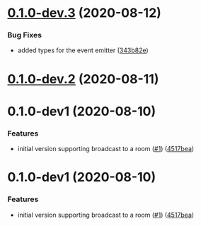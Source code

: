 <a name="0.1.0-dev.3"></a>
# [0.1.0-dev.3](https://github.com/rsksmart/rif-communications-pubsub/compare/v0.1.0-dev.2...v0.1.0-dev.3) (2020-08-12)


### Bug Fixes

* added types for the event emitter ([343b82e](https://github.com/rsksmart/rif-communications-pubsub/commit/343b82e))



<a name="0.1.0-dev.2"></a>
# [0.1.0-dev.2](https://github.com/rsksmart/rif-communications-pubsub/compare/v0.1.0-dev1...v0.1.0-dev.2) (2020-08-11)



<a name="0.1.0-dev1"></a>
# 0.1.0-dev1 (2020-08-10)


### Features

* initial version supporting broadcast to a room ([#1](https://github.com/rsksmart/rif-communications-pubsub/issues/1)) ([4517bea](https://github.com/rsksmart/rif-communications-pubsub/commit/4517bea))



<a name="0.1.0-dev1"></a>
# 0.1.0-dev1 (2020-08-10)


### Features

* initial version supporting broadcast to a room ([#1](https://github.com/rsksmart/rif-communications-pubsub/issues/1)) ([4517bea](https://github.com/rsksmart/rif-communications-pubsub/commit/4517bea))



